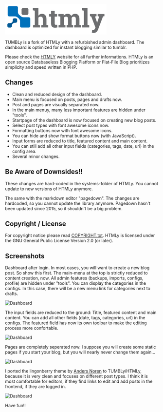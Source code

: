 <a href="https://www.htmly.com" target="_blank">![Logo](https://raw.githubusercontent.com/danpros/htmly/master/system/resources/images/logo-big.png)</a>

TUMBLy is a fork of HTMLy with a refurbished admin dashboard. The dashboard is optimized for instant blogging similar to tumblr. 

Please check the [HTMLY](http://htmly.com) website for all further informations. HTMLy is an open source Databaseless Blogging Platform or Flat-File Blog prioritizes simplicity and speed written in PHP.


Changes
----
- Clean and reduced design of the dashboard.
- Main menu is focused on posts, pages and drafts now.
- Post and pages are visually separated now.
- In the main menuy, many less important features are hidden under "tools".
- Startpage of the dashboard is now focused on creating new blog posts.
- Select post types with font awesome icons now.
- Formatting buttons now with font awesome icons.
- You can hide and show format buttons now (with JavaScript).
- Input forms are reduced to title, featured content and main content.
- You can still add all other input fields (categories, tags, date, url) in the config area.
- Several minor changes.



Be Aware of Downsides!!
---------
These changes are hard-coded in the systems-folder of HTMLy. You cannot update to new versions of HTMLy anymore.

The same with the markdown editor "pagedown". The changes are hardcoded, so you cannot update the library anymore. Pagedown hasn't been updated since 2015, so it shouldn't be a big problem.  


Copyright / License
-------------------
For copyright notice please read [COPYRIGHT.txt](https://github.com/danpros/htmly/blob/master/COPYRIGHT.txt). HTMLy is licensed under the GNU General Public License Version 2.0 (or later).

## Screenshots

Dashboard after login. In most cases, you will want to create a new blog post. So show this first. The main-menu at the top is strictly reduced to content creation, now. All admin features (backups, imports, configs, profile) are hidden under "tools". You can display the categories in the configs. In this case, there will be a new menu link for categories next to drafts.

![Dashboard](https://raw.githubusercontent.com/trendschau/tumbly/master/system/resources/images/tumbly-create-posts.png)

The input fields are reduced to the ground: Title, featured content and main content. You can add all other fields (date, tags, categories, url) in the configs. The featured field has now its own toolbar to make the editing process more confortable.

![Dashboard](https://raw.githubusercontent.com/trendschau/tumbly/master/system/resources/images/tumbly-create-image-posts.png)

Pages are completely seperated now. I suppose you will create some static pages if you start your blog, but you will nearly never change them again...

![Dashboard](https://raw.githubusercontent.com/trendschau/tumbly/master/system/resources/images/tumbly-create-page.png)

I ported the lingonberry theme by [Anders Noren](http://www.andersnoren.se) to TUMBLy/HTMLy, because it is very clean and focuses on different post types. I think it is most comfortable for editors, if they find links to edit and add posts in the frontend, if they are logged in.

 ![Dashboard](https://raw.githubusercontent.com/trendschau/tumbly/master/system/resources/images/lingonberry-theme.png)

Have fun!!